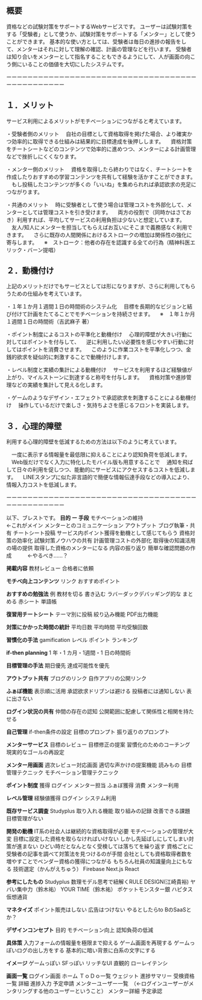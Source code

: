 ## 概要
資格などの試験対策をサポートするWebサービスです。
ユーザーは試験対策をする「受験者」として使うか、試験対策をサポートする「メンター」として使うことができます。
基本的な使い方としては、受験者は毎日の進捗の報告をして、メンターはそれに対して理解の確認、計画の管理などを行います。
受験者は知り合いをメンターとして指名することもできるようにして、人が画面の向こう側にいることの価値を大切にしたシステムです。


ーーーーーーーーーーーーーーーーーーーーーーーーーーーーーーーーーーーーーーーーーーーーーーー


## １．メリット
サービス利用によるメリットがモチベーションにつながると考えています。
 
・受験者側のメリット
　自社の目標として資格取得を掲げた場合、より確実かつ効率的に取得できる仕組みは結果的に目標達成を後押しします。
　資格対策をチートシートなどのコンテンツで効率的に進めつつ、メンターによる計画管理などで挫折しにくくなります。
 
・メンター側のメリット
　資格を取得したら終わりではなく、チートシートを作成したりおすすめの学習コンテンツを共有して経験を活かすことができます。
　もし投稿したコンテンツが多くの「いいね」を集められれば承認欲求の充足につながります。

・共通のメリット
　時に受験者として使う場合は管理コストを外部化して、メンターとしては管理コストを引き受けます。
　両方の役割で（同時かはさておき）利用すれば、平均してサービスの利用負担は少ないと想定しています。
　友人/知人にメンターを担当してもらえばお互いにそこまで義務感なく利用できます。
　さらに既存の人間関係におけるストロークの増加は関係性の強化に寄与します。
　※　ストローク：他者の存在を認識する全ての行為（精神科医エリック・バーン提唱）

## ２．動機付け
上記のメリットだけでもサービスとしては形になりますが、さらに利用してもらうための仕組みを考えています。
 
・１年１か月１週間１日の時間術のシステム化
　目標を長期的なビジョンと結び付けて計画をたてることでモチベーションを持続させます。
　※　１年１か月１週間１日の時間術（吉武麻子 著）

・ポイント制度によるコストの平準化と動機付け
　心理的障壁が大きい行動に対してはポイントを付与して、
　逆に利用したい/必要性を感じやすい行動に対してはポイントを消費させます。
　このように作業コストを平準化しつつ、金銭的欲求を疑似的に刺激することで動機付けします。
 
・レベル制度と実績の集計による動機付け
　サービスを利用するほど経験値が上がり、マイルストーンに到達すると称号を付与します。
　資格対策や進捗管理などの実績を集計して見える化します。
 
・ゲームのようなデザイン・エフェクトで承認欲求を刺激することによる動機付け
　操作しているだけで楽しさ・気持ちよさを感じるフロントを実装します。
 
## ３．心理的障壁
利用する心理的障壁を低減するための方法は以下のように考えています。　
 
　一度に表示する情報量を最低限に抑えることにより認知負荷を低減します。
　Web版だけでなく入力に特化したモバイル版も用意することで
　通知を飛ばして日々の利用を促しつつ、能動的にサービスにアクセスするコストを低減します。
　LINEスタンプに似た非言語的で簡便な情報伝達手段などの導入により、情報入力コストを低減します。


 
ーーーーーーーーーーーーーーーーーーーーーーーーーーーーーーーーーーーーーーーーーーーーーーー





以下、ブレストです。
**目的 ー 手段**
モチベーションの維持　　　　　　　　　　　　←これがメイン
メンターとのコミュニケーション
アウトプット
ブログ執筆・共有
チートシート投稿
サービス内ポイント獲得を動機として感じてもらう
資格対策の効率化
試験対策ノウハウの共有
計画管理コストの外部化
取得後の知識活用の場の提供
取得した資格のメンターになる
内容の振り返り
簡単な確認問題の作成　　　←やるべき......？

**掲載内容**
教材レビュー
合格者に依頼

**モチベ向上コンテンツ**
リンク
おすすめポイント

**おすすめの勉強法**
例
教材を切る
書き込む
ラバーダックデバッギング的な
まとめる
赤シート
単語帳



**復習用チートシート**
テーマ別に投稿
絞り込み機能
PDF出力機能

**対策にかかった時間の統計**
平均日数
平均時間
平均受験回数

**習慣化の手法**
gamification
レベル
ポイント
ランキング


**if-then planning**
1 年・1 カ月・1週間・1 日の時間術

**目標管理の手法**
期日優先
達成可能性を優先



**アウトプット共有**
ブログのリンク
自作アプリの公開リンク

**ふぁぼ機能**
表示順に活用
承認欲求ドリブンは避ける
投稿者には通知しない
表に出さない



**ログイン状況の共有**
仲間の存在の認知
公開範囲に配慮して関係性と相関を持たせる

**自己管理**
if-then条件の設定
目標のプロンプト
振り返りのプロンプト

**メンターサービス**
目標のレビュー
目標修正の提案
習慣化のためのコーチング
現実的なゴールの再設定

**メンター用画面**
週次レビュー対応画面
適切な声かけの提案機能
読みもの
目標管理テクニック
モチベーション管理テクニック

**ポイント制度**
獲得
ログイン
メンター担当
ふぁぼ獲得
消費
メンター利用

**レベル管理**
経験値獲得
ログイン
システム利用

**既存サービス調査**
Studyplus
取り入れる機能
取り組みの記録
改善できる課題
目標管理がない

**開発の動機**
IT系の社会人は継続的な資格取得が必要
モチベーションの管理が大変
目標に設定した資格を取らなければいけない
しかし先延ばしにしてしまい対策が進まない
ひどい時だとなんとなく受検しては落ちてを繰り返す
資格ごとに受験者の記事を調べて対策法を見つけるのが手間
会社としても資格取得者数を増やすことでベンダー資格の獲得につながる
もちろん社員の知識量向上にもなる
技術選定（かんがえちゅう）
Firebase
Next.js
React

**参考にしたもの**
Studyplus
数理モデル思考で紐解くRULE DESIGN(江崎貴裕)
ヤバい集中力（鈴木祐）
YOUR TIME（鈴木祐）
ポケットモンスター銀
ハピタス
仮想通貨


**マネタイズ**
ポイント販売はしない
広告はつけない
やるとしたらto BのSaaSとか？



**デザインコンセプト**
目的
モチベーション向上
認知負荷の低減


**具体策**
入力フォームの情報量を極限まで抑える
ゲーム画面を再現する
ゲームっぽいログの出し方をする
基本的に暗い背景に白系の文字にする


**イメージ**
ゲームっぽい
SFっぽい
リッチなUI
直観的
ローレイテンシ



**画面一覧**
ログイン画面
ホーム
ＴｏＤｏ一覧
ウェジット
進捗サマリー
受検資格一覧
詳細
進捗入力
予定申請
メンターユーザー一覧　（←ログインユーザーがメンタリングする他のユーザーということ）
メンター詳細
予定承認


